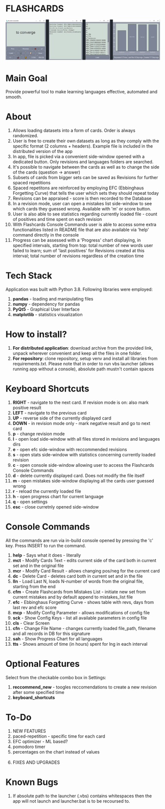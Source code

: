 <h1> FLASHCARDS </h1>

![Flashcards Main Window](scripts/resources/readme_img_1.png)

<h1>Main Goal</h1>
<p>Provide powerful tool to make learning languages effective, automated and smooth.</p>

<h1>About</h1>
<ol>
<li>Allows loading datasets into a form of cards. Order is always randomized.</li>
<li>User is free to create their own datasets as long as they comply with the specific format (2 columns + headers). Example file is included in the distributed version of the app</li>
<li>In app, file is picked via a convenient side-window opened with a dedicated button. Only revisions and languages folders are searched.</li>
<li>It's possible to navigate between the cards as well as to change the side of the cards (question -> answer)</li>
<li>Subsets of cards from bigger sets can be saved as Revisions for further spaced repetitions</li>
<li>Spaced repetitons are reinforced by employing EFC (Ebbinghaus Forgetting Curve) that tells the user which sets they should repeat today</li>
<li>Revisions can be appraised - score is then recorded to the Database</li>
<li>In a revision mode, user can open a mistakes list side-window to see which cards they guessed wrong. Available with 'm' or score button.</li>
<li>User is also able to see statistics regarding currently loaded file - count of positives and time spent on each revision</li>
<li>With Flashcards Console Commands user is able to access some extra functionalities listed in README file that are also available via 'help' command directly in the console</li>
<li>Progress can be assessed with a 'Progress' chart displaying, in specified intervals, starting from top: total number of new words user failed to learn; sum of 'last positives' for Revisions created at this interval; total number of revisions regardless of the creation time</li>
</ol>

<h1>Tech Stack</h1>
<p>Application was built with Python 3.8. Following libraries were employed:</p>
<ol>
<li><b>pandas</b> - loading and manipulating files</li>
<li><b>numpy</b> - dependency for pandas</li>
<li><b>PyQt5</b> - Graphical User Interface</li>
<li><b>matplotlib</b> - statistics visualization</li>
</ol>

<h1>How to install?</h1>
    <ol>
        <li><b>For distributed application</b>: download archive from the provided link, unpack wherever convenient and keep all the files in one folder. </li>
        <li><b>For repository</b>:  clone repository, setup venv and install all libraries from requirements.txt. Please note that in order to run vbs launcher (allows running app without a console), absolute path mustn't contain spaces</li>
    </ol>

<h1>Keyboard Shortcuts</h1>
    <ol>
        <li><b>RIGHT</b>  -   navigate to the next card. If revision mode is on: also mark positive result </li>
        <li><b>LEFT</b>   -   navigate to the previous card</li>
        <li><b>UP</b>     -   reverse side of the currently displayed card</li>
        <li><b>DOWN</b>   -   in revision mode only - mark negative result and go to next card</li>
        <li><b>p</b>      -   change revision mode</li>
        <li><b>l</b>      -   open load side-window with all files stored in revisions and languages dirs</li>
        <li><b>e</b>      -   open efc side-window with reccommended revisions</li>
        <li><b>s</b>      -   open stats side-window with statistics concerning currently loaded revision</li>
        <li><b>c</b>      -   open console side-window allowing user to access the Flashcards Console Commands</li>
        <li><b>d</b>      -   delete currently displayed card. Does not modify the file itself</li>
        <li><b>m</b>      -   open mistakes side-window displaying all the cards user guessed wrong</li>
        <li><b>r</b>      -   reload the currently loaded file</li>
        <li><b>h</b>      -   open progress chart for current language</li>
        <li><b>q</b>      -   open settings</li>
        <li><b>esc</b>    -   close curretnly opened side-window</li>
    </ol>

<h1>Console Commands</h1>
All the commands are run via in-build console opened by pressing the 'c' key. Press INSERT to run the command.
    <ol>
        <li><b>help</b>    -   Says what it does - literally</li>
        <li><b>mct</b>     -   Modify Cards Text - edits current side of the card both in current set and in the original file</li>
        <li><b>mcr</b>     -   Modify Card Result - allows changing pos/neg for the current card</li>
        <li><b>dc</b>      -   Delete Card - deletes card both in current set and in the file</li>
        <li><b>lln</b>     -   Load Last N, loads N-number of words from the original file, starting from the end</li>
        <li><b>cfm</b>     -   Create Flashcards from Mistakes List - initiate new set from current mistakes and by default append to mistakes_list file</li>
        <li><b>efc</b>     -   Ebbinghaus Forgetting Curve - shows table with revs, days from last rev and efc score</li>
        <li><b>mcp</b>     -   Modify Config Parameter - allows modifications of config file</li>
        <li><b>sck</b>     -   Show Config Keys - list all available parameters in config file</li>
        <li><b>cls</b>     -   Clear Screen</li>
        <li><b>cfn</b>     -   Change File Name - changes currently loaded file_path, filename and all records in DB for this signature</li>
        <li><b>sah</b>     -   Show Progress Chart for all languages</li>
        <li><b>tts</b>     -   Shows amount of time (in hours) spent for lng in each interval</li>
    </ol>

<h1>Optional Features</h1>
    <p> Select from the checkable combo box in Settings:</p>
    <ol>
    <li><b>reccommend_new</b> - toogles reccomendations to create a new revision after some specified time</li>
    <li><b>keyboard_shortcuts</b></li>
    </ol>

<h1>To-Do</h1>
<ol>
<li>NEW FEATURES</li>
<li>paced-repetition - specific time for each card</li>
<li>EFC optimizer - ML based?</li>
<li>pomodoro timer</li>
<li>percentages on the chart instead of values</li>
<br>
<li>FIXES AND UPGRADES</li>
<!-- <li>SOD - remove items by index</li> -->
<!-- <li>abstract class for dicts - create new script</li>E -->
<!-- <li>add error handling to sod selection mode </liE> -->
<!-- <li>SOD - language switching, more info to status_bar </li> -->
<!-- <li>SOD - status bar</li> -->
<!-- <li>Show what was saved</li> -->
<!-- <li>lngs listed twice in load side-window</li> side_windows L:199 - Stopped occuring? -->
<!-- <li>sod -single manual entry in the queue</li> -->
<!-- <li>time - show only for selected lngs</li> -->
<!-- <li>lln with range e.g. lln 50 20 loads list[-50:-20] </li> -->
<!-- <li>don't save positives if not all cards where graded</li> -->
<!-- <li>summary - look for last non-empty, not only the last</li> -->
<!-- <li>reload elements when changing to side-by-side</li> -->
<!-- <li>show all cards as a (synchronized dual-)list - implement in mistakes list later on</li> -->
<!-- <li>SOD - phrase not saved after mofication of the orig phrase</li> -->
<!-- <li>--revision summary should stay in the set</li> -->
<!-- <li>create mock dictionary service</li> -->
<!-- <li>--singleton config</li> -->
<!-- <li>save with fix sides (0-EN, 1-PL</li> -->
<!-- <li>add 80% horizontal line on stat chart</li> -->
<!-- <li>Debug timer formatting</li> -->
<!-- <li>FCC - pull current card from the file - get random seed when loading?</li> -->
<!-- <li>periodically check if file was updated - add option to set interval or turn off</li> -->
<!-- <li>window resizing issued - forgetting origin size on side-window switch</li> -->
<!-- <li>record revision at any moment</li> -->
<!-- <li>GUI theme update - config cleanup </li> -->
<!-- <li>integrate SOD into fcs</li> -->
<!-- <li>open side window on top of the main - optional feature</li> -->
<!-- <li>dark theme</li> -->
<!-- <li>sod - que results scaling to width</li> -->
</ol>

<h1>Known Bugs</h1>
<ol>
<li>If absolute path to the launcher (.vbs) contains whitespaces then the app will not launch and launcher.bat is to be recoursed to.</li>
</ol>